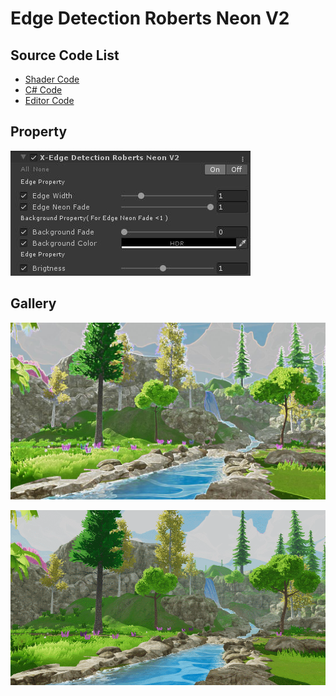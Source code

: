 
# Edge Detection Roberts Neon V2

## Source Code List
- [Shader Code](Shader/EdgeDetectionRobertsNeonV2.shader)
- [C# Code](EdgeDetectionRobertsNeonV2.cs)
- [Editor Code](Editor/EdgeDetectionRobertsNeonV2Editor.cs)


## Property
![](https://raw.githubusercontent.com/QianMo/X-PostProcessing-Gallery/master/Media/EdgeDetection/EdgeDetectionRobertsNeonV2/EdgeDetectionRobertsNeonV2Property.jpg)

## Gallery
![](https://raw.githubusercontent.com/QianMo/X-PostProcessing-Gallery/master/Media/EdgeDetection/EdgeDetectionRobertsNeonV2/EdgeDetectionRobertsNeonV2.jpg)


![](https://raw.githubusercontent.com/QianMo/X-PostProcessing-Gallery/master/Media/EdgeDetection/EdgeDetectionRobertsNeonV2/EdgeDetectionRobertsNeonV2.gif)